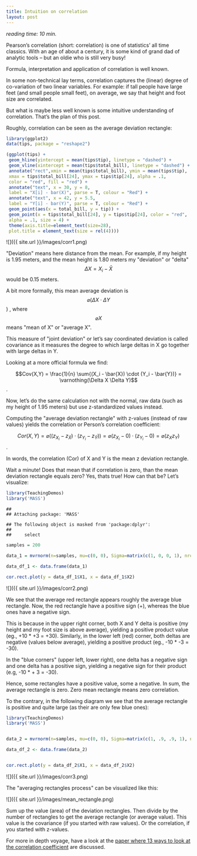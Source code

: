 ```yaml
---
title: Intuition on correlation
layout: post
---
```



*reading time: 10 min.*


Pearson’s correlation (short: correlation) is one of statistics’ all time classics. With an age of about a century, it is some kind of grand dad of analytic tools – but an oldie who is still very busy!

Formula, interpretation and application of correlation is well known.

In some non-technical lay terms, correlation captures the (linear) degree of co-variation of two linear variables. For example: if tall people have large feet (and small people small feet), on average, we say that height and foot size are correlated.

But what is maybe less well known is some intuitive understanding of correlation. That’s the plan of this post.

Roughly, correlation can be seen as the average deviation rectangle:

 

```r
library(ggplot2)
data(tips, package = "reshape2")

(ggplot(tips) + 
 geom_hline(yintercept = mean(tips$tip), linetype = "dashed") + 
 geom_vline(xintercept = mean(tips$total_bill), linetype = "dashed") +
 annotate("rect",xmin = mean(tips$total_bill), ymin = mean(tips$tip),
 xmax = tips$total_bill[24], ymax = tips$tip[24], alpha = .1,
 color = "red", fill = "red") +
 annotate("text", x = 30, y = 8, 
 label = "X[i] - bar(X)", parse = T, colour = "Red") +
 annotate("text", x = 42, y = 5.5, 
 label = "Y[i] - bar(Y)", parse = T, colour = "Red") +
 geom_point(aes(x = total_bill, y = tip)) +
 geom_point(x = tips$total_bill[24], y = tips$tip[24], color = "red", 
 alpha = .1, size = 4) +
 theme(axis.title=element_text(size=28),
 plot.title = element_text(size = rel(4))))
```

![]({{ site.url }}/images/corr1.png)




"Deviation" means here distance from the mean. For example, if my height is 1.95 meters, and the mean height is 1.80 meters my "deviation" or "delta" $$ \Delta X=X_i - \bar{X}$$  would be 0.15 meters.



A bit more formally, this mean average deviation is $$\varnothing (\Delta X \cdot \Delta Y$$) , where $$\varnothing X$$ means "mean of X" or "average X".

This measure of "joint deviation" or let’s say coordinated deviation is called covariance as it measures the degree to which large deltas in X go together with large deltas in Y.

Looking at a more official formula we find:

$$Cov(X,Y) = \frac{1}{n} \sum{(X_i - \bar{X}) \cdot (Y_i - \bar{Y})} = \varnothing(\Delta X \Delta Y)$$.

Now, let’s do the same calculation not with the normal, raw data (such as my height of 1.95 meters) but use z-standardized values instead.

Computing the "average deviation rectangle" with z-values (instead of raw values) yields the correlation or Person’s correlation coefficient:

$$Cor(X,Y) = \varnothing((z_{X_i} - z_{\bar{X}}) \cdot (z_{Y_i} - z_{\bar{Y}}))= \varnothing(z_{X_i} - 0) \cdot (z_{Y_i} - 0) = \varnothing(z_X z_Y)$$.

In words, the correlation (Cor) of X and Y is the mean z deviation rectangle.

Wait a minute! Does that mean that if correlation is zero, than the mean deviation rectangle equals zero? Yes, thats true! How can that be? Let’s visualize:


```r
library(TeachingDemos)
library('MASS')
```

```
## 
## Attaching package: 'MASS'
```

```
## The following object is masked from 'package:dplyr':
## 
##     select
```

```r
samples = 200

data_1 = mvrnorm(n=samples, mu=c(0, 0), Sigma=matrix(c(1, 0, 0, 1), nrow=2), empirical=TRUE)

data_df_1 <- data.frame(data_1)

cor.rect.plot(y = data_df_1$X1, x = data_df_1$X2)
```

![]({{ site.url }}/images/corr2.png)


We see that the average red rectangle appears roughly the average blue rectangle. Now, the red rectangle have a positive sign (+), whereas the blue ones have a negative sign.

This is because in the upper right corner, both X and Y delta is positive (my height and my foot size is above average), yielding a positive product value (eg., +10 * +3 = +30). Similarly, in the lower left (red) corner, both deltas are negative (values below average), yielding a positive product (eg., -10 * -3 = -30).

In the "blue corners" (upper left, lower right), one delta has a negative sign and one delta has a positive sign, yielding a negative sign for their product (e.g, -10 * + 3 = -30).

Hence, some rectangles have a positive value, some a negative. In sum, the average rectangle is zero. Zero mean rectangle means zero correlation.

To the contrary, in the following diagram we see that the average rectangle is positive and quite large (as their are only few blue ones):



```r
library(TeachingDemos)
library('MASS')


data_2 = mvrnorm(n=samples, mu=c(0, 0), Sigma=matrix(c(1, .9, .9, 1), nrow=2), empirical=TRUE)

data_df_2 <- data.frame(data_2)


cor.rect.plot(y = data_df_2$X1, x = data_df_2$X2)
```

![]({{ site.url }}/images/corr3.png)




The "averaging rectangles process" can be visualized like this:

![]({{ site.url }}/images/mean_rectangle.png)

Sum up the value (area) of the deviation rectangles. Then divide by the number of rectangles to get the average rectangle (or average value). This value is the covariance (if you started with raw values). Or the correlation, if you started with z-values.

 

For more in depth voyage, have a look at the [paper where 13 ways to look at the correlation coefficient](http://www.stat.berkeley.edu/~rabbee/correlation.pdf) are discussed.

